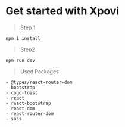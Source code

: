 # Get started with Xpovi

> Step 1

    npm i install


> Step2

    npm run dev

> Used Packages

    - @types/react-router-dom
    - bootstrap
    - cogo-toast
    - react
    - react-bootstrap
    - react-dom
    - react-router-dom
    - sass

